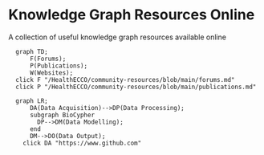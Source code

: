 # Knowledge Graph Resources Online
A collection of useful knowledge graph resources available online
```mermaid
  graph TD; 
      F(Forums);
      P(Publications);
      W(Websites);
  click F "/HealthECCO/community-resources/blob/main/forums.md"
  click P "/HealthECCO/community-resources/blob/main/publications.md"
```

```mermaid
  graph LR; 
      DA(Data Acquisition)-->DP(Data Processing);
      subgraph BioCypher
        DP-->DM(Data Modelling);
      end
      DM-->DO(Data Output);
    click DA "https://www.github.com"
```
